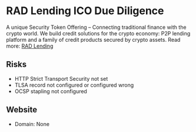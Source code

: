 # RAD Lending ICO Due Diligence
A unique Security Token Offering – Connecting traditional finance with the crypto world. We build credit solutions for the crypto economy: P2P lending platform and a family of credit products secured by crypto assets.
Read more: [RAD Lending](https://metabay.network/ico/rad-lending)
## Risks
* HTTP Strict Transport Security not set
* TLSA record not configured or configured wrong
* OCSP stapling not configured
## Website
* Domain: None
